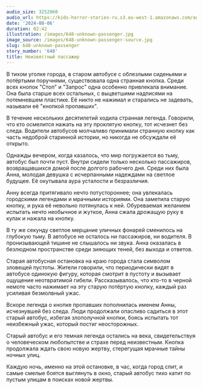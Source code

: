 ```yaml
---
audio_size: 3252960
audio_url: https://kids-horror-stories-ru.s3.eu-west-1.amazonaws.com/audio/648-unknown-passenger.mp3
date: '2024-08-06'
duration: 02:42
illustration: /images/648-unknown-passenger.jpg
image_source: /images/648-unknown-passenger-source.jpg
slug: 648-unknown-passenger
story_number: '648'
title: Неизвестный пассажир
---
```


В тихом уголке города, в старом автобусе с облезлыми сиденьями и потёртыми поручнями, существовала одна странная кнопка. Среди всех кнопок "Стоп" и "Запрос" одна особенно привлекала внимание. Она была старше всех остальных, с выцветшими надписями на потемневшем пластике. Её никто не нажимал и старались не задевать, называли её "кнопкой пропавших".

В течение нескольких десятилетий ходила странная легенда. Говорили, что кто осмелится нажать на эту проклятую кнопку, тот исчезнет без следа. Водители автобусов молчаливо принимали странную кнопку как часть недоброй старинной истории, но никогда не обсуждали её открыто.

Однажды вечером, когда казалось, что мир погружается во тьму, автобус был почти пуст. Внутри сидели только несколько пассажиров, возвращавшихся домой после долгого рабочего дня. Среди них была Анна, молодая девушка с исчерпанными надеждами на светлое будущее. Её окутывала аура усталости и безразличия.

Анну всегда притягивало нечто потустороннее; она увлекалась городскими легендами и мрачными историями. Она заметила старую кнопку, и рука её невольно потянулась к ней. Обуреваемая желанием испытать нечто необычное и жуткое, Анна сжала дрожащую руку в кулак и нажала на кнопку.

В ту же секунду светлое мерцание уличных фонарей сменилось на глубокую тьму. В автобусе не осталось ни пассажиров, ни водителя. В пронизывающей тишине не слышалось ни звука. Анна оказалась в безлюдном пространстве среди зияющих теней, без выхода и ответов.

Старая автобусная остановка на краю города стала символом зловещей пустоты. Жители говорили, что периодически видят в автобусе одинокую фигуру, которая смотрит в пустоту и вызывает ощущение неотвратимой гибели. Рассказывалось, что кто-то в черной немоте часто нажимает на эту старую потёртую кнопку, каждый раз усиливая безмолвный ужас.

Вскоре легенда о кнопке пропавших пополнилась именем Анны, исчезнувшей без следа. Люди продолжали опасливо садиться в этот старый автобус, избегая злополучной кнопки, боясь испытать тот неизбежный ужас, который постиг неосторожных.

Старый автобус и его темная легенда остались на века, свидетельствуя о человеческом любопытстве и страхе перед неизвестным. Кнопка продолжала ждать свою новую жертву, стерегущая мрачные тайны ночных улиц.

Каждую ночь, именно на этой остановке, в час, когда город спит, и самые смелые боятся выглянуть в окно, старый автобус тихо катит по пустым улицам в поисках новой жертвы.